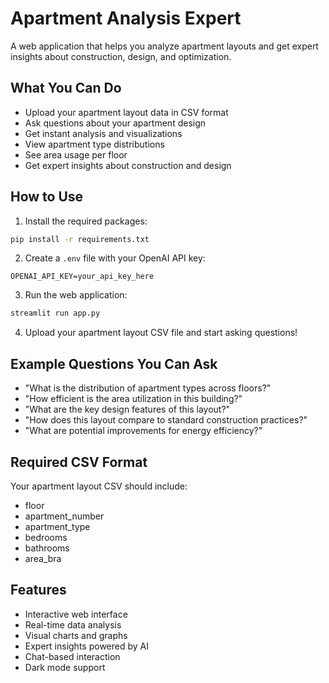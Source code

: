 # Apartment Analysis Expert

A web application that helps you analyze apartment layouts and get expert insights about construction, design, and optimization.

## What You Can Do

- Upload your apartment layout data in CSV format
- Ask questions about your apartment design
- Get instant analysis and visualizations
- View apartment type distributions
- See area usage per floor
- Get expert insights about construction and design

## How to Use

1. Install the required packages:
```bash
pip install -r requirements.txt
```

2. Create a `.env` file with your OpenAI API key:
```
OPENAI_API_KEY=your_api_key_here
```

3. Run the web application:
```bash
streamlit run app.py
```

4. Upload your apartment layout CSV file and start asking questions!

## Example Questions You Can Ask

- "What is the distribution of apartment types across floors?"
- "How efficient is the area utilization in this building?"
- "What are the key design features of this layout?"
- "How does this layout compare to standard construction practices?"
- "What are potential improvements for energy efficiency?"

## Required CSV Format

Your apartment layout CSV should include:
- floor
- apartment_number
- apartment_type
- bedrooms
- bathrooms
- area_bra

## Features

- Interactive web interface
- Real-time data analysis
- Visual charts and graphs
- Expert insights powered by AI
- Chat-based interaction
- Dark mode support 